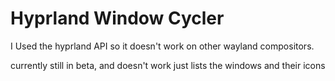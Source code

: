 # Hyprland Window Cycler

I Used the hyprland API so it doesn't work on other wayland compositors.

currently still in beta, and doesn't work just lists the windows and their icons